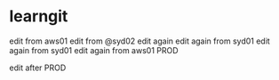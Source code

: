 # learngit
edit from aws01
edit from @syd02
edit again
edit again from syd01
edit again from syd01
edit again from aws01
PROD

edit after PROD
